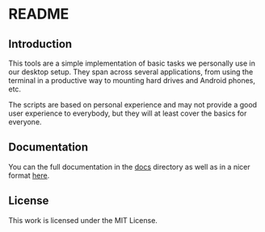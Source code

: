 # README

## Introduction

This tools are a simple implementation of basic tasks we personally use in our desktop setup. They span across several applications, from using the terminal in a productive way to mounting hard drives and Android phones, etc.

The scripts are based on personal experience and may not provide a good user experience to everybody, but they will at least cover the basics for everyone.

## Documentation

You can the full documentation in the [docs](./docs) directory as well as in a
nicer format [here](https://thesfinox.gitbook.io/basic-scripts/).

## License

This work is licensed under the MIT License.

